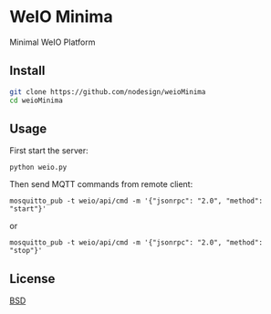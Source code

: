 # WeIO Minima

Minimal WeIO Platform

## Install

```bash
git clone https://github.com/nodesign/weioMinima
cd weioMinima
```

## Usage

First start the server:

```
python weio.py
```

Then send MQTT commands from remote client:
```
mosquitto_pub -t weio/api/cmd -m '{"jsonrpc": "2.0", "method": "start"}'
```

or

```
mosquitto_pub -t weio/api/cmd -m '{"jsonrpc": "2.0", "method": "stop"}'
```

## License 
[BSD](https://opensource.org/licenses/BSD-3-Clause)
